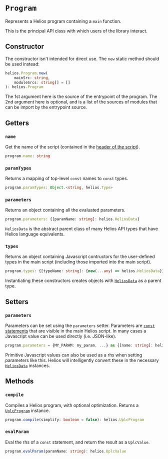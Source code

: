 # `Program`

Represents a Helios program containing a `main` function.

This is the principal API class with which users of the library interact.

## Constructor

The constructor isn't intended for direct use. The `new` static method should be used instead:

```ts
helios.Program.new(
    mainSrc: string, 
    moduleSrcs: string[] = []
): helios.Program
```

The 1st argument here is the source of the entrypoint of the program. The 2nd argument here is optional, and is a list of the sources of modules that can be import by the entrypoint source.

## Getters

### `name`

Get the name of the script (contained in the [header of the script](../../lang/script-structure.md#script-purpose-1)).

```ts
program.name: string
```

### `paramTypes`

Returns a mapping of top-level `const` names to `const` types.

```ts
program.paramTypes: Object.<string, helios.Type>
```

### `parameters`

Returns an object containing all the evaluated parameters.

```ts
program.parameters: {[paramName: string]: helios.HeliosData}
```

`HeliosData` is the abstract parent class of many Helios API types that have Helios language equivalents.

### `types`

Returns an object containing Javascript contructors for the user-defined types in the main script (including those imported into the main script).

```ts
program.types: {[typeName: string]: {new(...any) => helios.HeliosData}}
```

Instantiating these constructors creates objects with [`HeliosData`](./heliosdata.md) as a parent type.

## Setters

### `parameters`

Parameters can be set using the `parameters` setter. Parameters are [`const` statements](../../lang/variables.html#const-statements) that are visible in the main Helios script. In many cases a Javascript value can be used directly (i.e. JSON-like).

```ts
program.parameters = {MY_PARAM: my_param, ...} as {[name: string]: helios.HeliosData | any}
```

Primitive Javascript values can also be used as a rhs when setting parameters like this. Helios will intelligently convert these in the necessary [`HeliosData`](./heliosdata.md) instances.

## Methods

### `compile`

Compiles a Helios program, with optional optimization. Returns a [`UplcProgram`](./uplcprogram.md) instance.

```ts
program.compile(simplify: boolean = false): helios.UplcProgram
```

### `evalParam`

Eval the rhs of a `const` statement, and return the result as a `UplcValue`.

```ts
program.evalParam(paramName: string): helios.UplcValue
```
